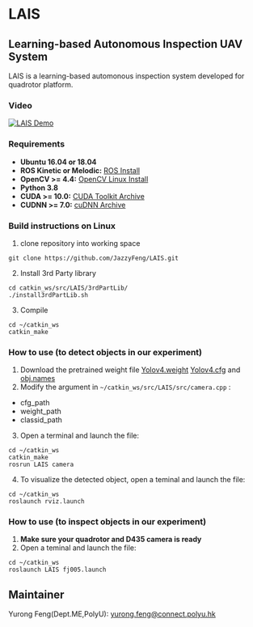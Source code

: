 # LAIS
## Learning-based Autonomous Inspection UAV System
LAIS is a learning-based automonous inspection system developed for quadrotor platform.
### Video

[![LAIS Demo](/others/1.gif)](https://www.youtube.com/watch?v=OKSm8_4rhzU)

### Requirements
* **Ubuntu 16.04 or 18.04**
* **ROS Kinetic or Melodic:** [ROS Install](http://wiki.ros.org/ROS/Installation)
* **OpenCV >= 4.4:** [OpenCV Linux Install](https://docs.opencv.org/4.4.0/d7/d9f/tutorial_linux_install.html)
* **Python 3.8** 
* **CUDA >= 10.0:** [CUDA Toolkit Archive](https://developer.nvidia.com/cuda-toolkit-archive) 
* **CUDNN >= 7.0:** [cuDNN Archive](https://developer.nvidia.com/rdp/cudnn-archive)

### Build instructions on Linux
1. clone repository into working space

```
git clone https://github.com/JazzyFeng/LAIS.git
```

2. Install 3rd Party library
``` 
cd catkin_ws/src/LAIS/3rdPartLib/
./install3rdPartLib.sh
```
3. Compile 
```
cd ~/catkin_ws
catkin_make
```

### How to use (to detect objects in our experiment)
1. Download the pretrained weight file [Yolov4.weight](https://drive.google.com/file/d/1yJNK_knUa5nMmq-85mgNHjUg6-WzYIfj/view?usp=sharing) [Yolov4.cfg](https://drive.google.com/file/d/1PgXbc63EkwIB3KO_2TWK-IK50g81r7g-/view?usp=sharing) and [obj.names](https://drive.google.com/file/d/1oBB9okRyAmfumOJo8-RkzY6Cc_wxAKrH/view?usp=sharing)
2. Modify the argument in `~/catkin_ws/src/LAIS/src/camera.cpp` :
- cfg_path
- weight_path
- classid_path
3. Open a terminal and launch the file:
```
cd ~/catkin_ws
catkin_make
rosrun LAIS camera
```
4. To visualize the detected object, open a teminal and launch the file:
```
cd ~/catkin_ws
roslaunch rviz.launch
```

### How to use (to inspect objects in our experiment)
1. **Make sure your quadrotor and D435 camera is ready**
2. Open a teminal and launch the file:
```
cd ~/catkin_ws
roslaunch LAIS fj005.launch
```
## Maintainer 
Yurong Feng(Dept.ME,PolyU): [yurong.feng@connect.polyu.hk](yurong.feng@connect.polyu.hk)
